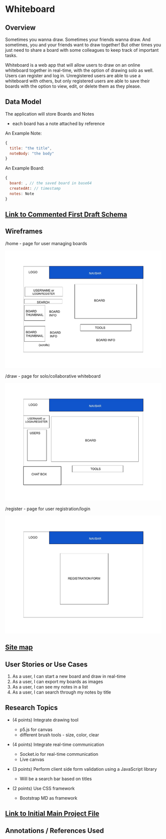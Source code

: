 # Whiteboard

## Overview

Sometimes you wanna draw. Sometimes your friends wanna draw. And sometimes, you and your friends want to draw together! But other times you just need to share a board with some colleagues to keep track of important tasks.

Whiteboard is a web app that will allow users to draw on an online whiteboard together in real-time, with the option of drawing solo as well.  Users can register and log in. Unregistered users are able to use a whiteboard with others, but only registered users are able to save their boards with the option to view, edit, or delete them as they please.


## Data Model

The application will store Boards and Notes

* each board has a note attached by reference

An Example Note:

```JavaScript
{
  title: "the title",
  noteBody: "the body"
}
```

An Example Board:

```JavaScript
{
  board: , // the saved board in base64
  createdAt: // timestamp
  notes: Note
}
```

## [Link to Commented First Draft Schema](src/db.js)


## Wireframes

/home - page for user managing boards

![home](documentation/_home.jpg)

/draw - page for solo/collaborative whiteboard

![list](documentation/_draw.jpg)

/register - page for user registration/login

![register](documentation/_register.jpg)

## [Site map](documentation/sitemap.jpg)

## User Stories or Use Cases

1. As a user, I can start a new board and draw in real-time
2. As a user, I can export my boards as images
3. As a user, I can see my notes in a list
4. As a user, I can search through my notes by title

## Research Topics

* (4 points) Integrate drawing tool
    * p5.js for canvas
    * different brush tools - size, color, clear

* (4 points) Integrate real-time communication
    * Socket.io for real-time communication
    * Live canvas

* (3 points) Perform client side form validation using a JavaScript library
    * Will be a search bar based on titles

* (2 points) Use CSS framework
    * Bootstrap MD as framework


## [Link to Initial Main Project File](src/app.js)

## Annotations / References Used
